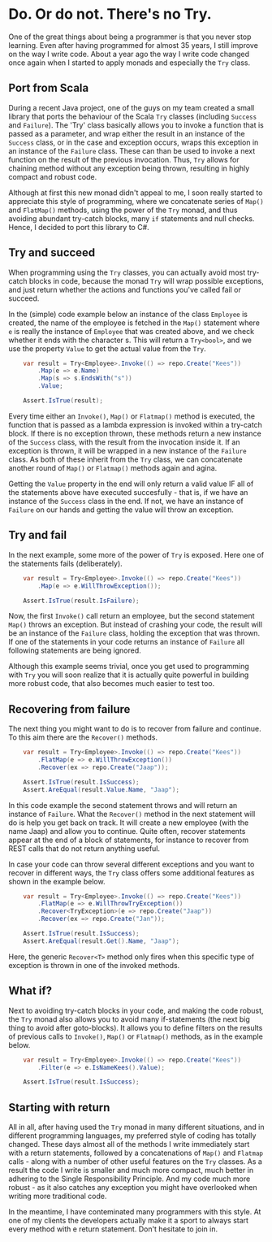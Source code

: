 # Do. Or do not. There's no Try.
One of the great things about being a programmer is that you never stop learning. Even after having programmed for almost 35 years, I still improve on the way I write code. About a year ago the way I write code changed once again when I started to apply monads and especially the `Try` class.

## Port from Scala
During a recent Java project, one of the guys on my team created a small library that ports the behaviour of the Scala `Try` classes (including `Success` and `Failure`). The 'Try' class basically allows you to invoke a function that is passed as a parameter, and wrap either the result in an instance of the `Success` class, or in the case and exception occurs, wraps this exception in an instance of the `Failure` class. These can than be used to invoke a next function on the result of the previous invocation. Thus, `Try` allows for chaining method without any exception being thrown, resulting in highly compact and robust code. 

Although at first this new monad didn't appeal to me, I soon really started to appreciate this style of programming, where we concatenate series of `Map()` and `FlatMap()` methods, using the power of the `Try` monad, and thus avoiding abundant try-catch blocks, many `if` statements and null checks. Hence, I decided to port this library to C#. 

## Try and succeed
When programming using the `Try` classes, you can actually avoid most try-catch blocks in code, because the monad `Try` will wrap possible exceptions, and just return whether the actions and functions you've called fail or succeed.

In the (simple) code example below an instance of the class `Employee` is created, the name of the employee is fetched in the `Map()` statement where `e` is really the instance of `Employee` that was created above, and we check whether it ends with the character s. This will return a `Try<bool>`, and we use the property `Value` to get the actual value from the `Try`. 

```c#
    var result = Try<Employee>.Invoke(() => repo.Create("Kees"))
        .Map(e => e.Name)
        .Map(s => s.EndsWith("s"))
        .Value;

    Assert.IsTrue(result);
```
Every time either an `Invoke()`, `Map()` or `Flatmap()` method is executed, the function that is passed as a lambda expression is invoked within a try-catch block. If there is no exception thrown, these methods return a new instance of the `Success` class, with the result from the invocation inside it. If an exception is thrown, it will be wrapped in a new instance of the `Failure` class. As both of these inherit from the `Try` class, we can concatenate another round of  `Map()` or `Flatmap()` methods again and agina.  

Getting the `Value` property in the end will only return a valid value IF all of the statements above have executed succesfully - that is, if we have an instance of the `Success` class in the end. If not, we have an instance of `Failure` on our hands and getting the value will throw an exception.

## Try and fail
In the next example, some more of the power of `Try` is exposed. Here one of the statements fails (deliberately). 

```c#
    var result = Try<Employee>.Invoke(() => repo.Create("Kees"))
        .Map(e => e.WillThrowException());

    Assert.IsTrue(result.IsFailure);
```
Now, the first `Invoke()` call return an employee, but the second statement `Map()` throws an exception. But instead of crashing your code, the result will be an instance of the `Failure` class, holding the exception that was thrown. If one of the statements in your code returns an instance of `Failure` all following statements are being ignored.

Although this example seems trivial, once you get used to programming with `Try` you will soon realize that it is actually quite powerful in building more robust code, that also becomes much easier to test too. 

## Recovering from failure
The next thing you might want to do is to recover from failure and continue. To this aim there are the `Recover()` methods.

```c#
    var result = Try<Employee>.Invoke(() => repo.Create("Kees"))
        .FlatMap(e => e.WillThrowException())
        .Recover(ex => repo.Create("Jaap"));

    Assert.IsTrue(result.IsSuccess);
    Assert.AreEqual(result.Value.Name, "Jaap");
```

In this code example the second statement throws and will return an instance of `Failure`. What the `Recover()` method in the next statement will do is help you get back on track. It will create a new employee (with the name Jaap) and allow you to continue. Quite often, recover statements appear at the end of a block of statements, for instance to recover from REST calls that do not return anything useful.

In case your code can throw several different exceptions and you want to recover in different ways, the `Try` class offers some additional features as shown in the example below.

```c#
    var result = Try<Employee>.Invoke(() => repo.Create("Kees"))
        .FlatMap(e => e.WillThrowTryException())
        .Recover<TryException>(e => repo.Create("Jaap"))
        .Recover(ex => repo.Create("Jan"));

    Assert.IsTrue(result.IsSuccess);
    Assert.AreEqual(result.Get().Name, "Jaap");
```

Here, the generic `Recover<T>` method only fires when this specific type of exception is thrown in one of the invoked methods.

## What if?
Next to avoiding try-catch blocks in your code, and making the code robust, the `Try` monad also allows you to avoid many if-statements (the next big thing to avoid after goto-blocks). It allows you to define filters on the results of previous calls to `Invoke()`, `Map()` or `Flatmap()` methods, as in the example below.


```c#
    var result = Try<Employee>.Invoke(() => repo.Create("Kees"))
        .Filter(e => e.IsNameKees().Value);

    Assert.IsTrue(result.IsSuccess);
```
## Starting with return
All in all, after having used the `Try` monad in many different situations, and in different programming languages, my preferred style of coding has totally changed. These days almost all of the methods I write immediately start with a return statements, followed by a concatenations of `Map()` and `Flatmap` calls - along with a number of other useful features on the `Try` classes. As a result the code I write is smaller and much more compact, much better in adhering to the Single Responsibility Principle. And my code much more robust - as it also catches any exception you might have overlooked when writing more traditional code.

In the meantime, I have conteminated many programmers with this style. At one of my clients the developers actually make it a sport to always start every method with e return statement. Don't hesitate to join in.
